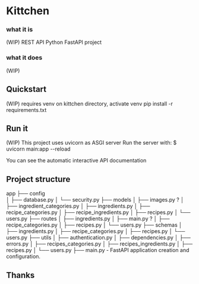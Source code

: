 # Kittchen

### what it is
(WIP)
REST API Python FastAPI project

### what it does
(WIP)

## Quickstart
(WIP)
requires venv
on kittchen directory, activate venv
  pip install -r requirements.txt

## Run it
(WIP)
This project uses uvicorn as ASGI server
Run the server with:
  $ uvicorn main:app --reload

You can see the automatic interactive API documentation

## Project structure
  app
  ├── config            
  │   ├── database.py
  │   └── security.py 
  ├── models
  │   ├── images.py ?
  │   ├── ingredient_categories.py
  │   ├── ingredients.py
  │   ├── recipe_categories.py
  │   ├── recipe_ingredients.py
  │   ├── recipes.py
  │   └── users.py
  ├── routes
  │   ├── ingredients.py
  │   ├── main.py ?
  │   ├── recipe_categories.py
  │   ├── recipes.py
  │   └── users.py
  ├── schemas
  │   ├── ingredients.py
  │   ├── recipe_categories.py
  │   ├── recipes.py
  │   └── users.py
  ├── utils
  │   ├── authentication.py
  │   ├── dependencies.py
  │   ├── errors.py
  │   ├── recipes_categories.py
  │   ├── recipes_ingredients.py
  │   ├── recipes.py
  │   └── users.py
  ├── main.py          - FastAPI application creation and configuration.
 

## Thanks
